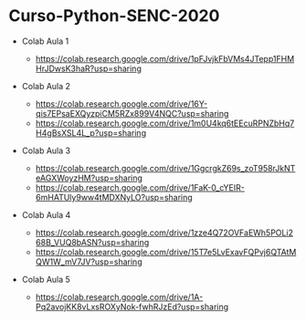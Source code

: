 # Curso-Python-SENC-2020

- Colab Aula 1
  - https://colab.research.google.com/drive/1pFJvjkFbVMs4JTepp1FHMHrJDwsK3haR?usp=sharing 

- Colab Aula 2
  - https://colab.research.google.com/drive/16Y-qis7EPsaEXQyzpiCM5RZx899V4NQC?usp=sharing
  - https://colab.research.google.com/drive/1m0U4kq6tEEcuRPNZbHq7H4gBsXSL4L_p?usp=sharing

- Colab Aula 3
  - https://colab.research.google.com/drive/1GgcrgkZ69s_zoT958rJkNTeAGXWoyzHM?usp=sharing
  - https://colab.research.google.com/drive/1FaK-0_cYEIR-6mHATUly9ww4tMDXNyLO?usp=sharing 

- Colab Aula 4
  - https://colab.research.google.com/drive/1zze4Q72OVFaEWh5POLi268B_VUQ8bASN?usp=sharing 
  - https://colab.research.google.com/drive/15T7e5LvExavFQPvj6QTAtMQW1W_mV7JV?usp=sharing 

- Colab Aula 5
  - https://colab.research.google.com/drive/1A-Pq2avojKK8vLxsROXyNok-fwhRJzEd?usp=sharing 
